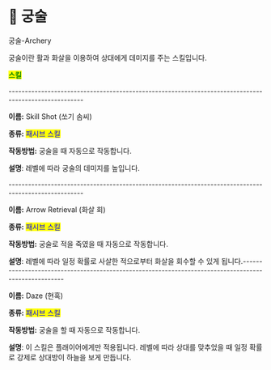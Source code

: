 # 🏹 궁술

궁술-Archery



궁술이란 활과 화살을 이용하여 상대에게 데미지를 주는 스킬입니다.



<mark style="color:green;">**스킬**</mark>

\-----------------------------------------------------------------------------------------------------

**이름:** Skill Shot (쏘기 솜씨)

**종류:** <mark style="color:blue;">패시브 스킬</mark>

**작동방법:** 궁술을  때 자동으로 작동합니다.

**설명**: 레벨에 따라 궁술의 데미지를 높입니다.

\-----------------------------------------------------------------------------------------------------

**이름:** Arrow Retrieval (화살 회)

**종류:** <mark style="color:blue;">패시브 스킬</mark>

**작동방법:** 궁술로 적을 죽였을 때 자동으로 작동합니다.

**설명**: 레벨에 따라 일정 확률로 사살한 적으로부터 화살을 회수할 수 있게 됩니다.-----------------------------------------------------------------------------------------------------

**이름:** Daze (현혹)

**종류:** <mark style="color:blue;">패시브 스킬</mark>

**작동방법:** 궁술을 할 때 자동으로 작동합니다.

**설명**: 이 스킬은 플래이어에게만 적용됩니다. 레벨에 따라 상대를 맞추었을 때 일정 확률로 강제로 상대방이 하늘을 보게 만듭니다.
